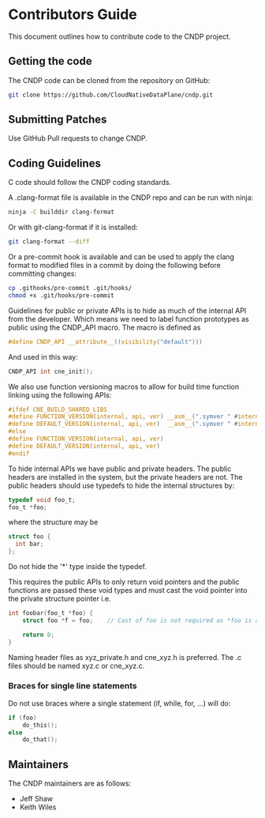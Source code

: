 # Contributors Guide

This document outlines how to contribute code to the CNDP project.

## Getting the code

The CNDP code can be cloned from the repository on GitHub:

``` bash
git clone https://github.com/CloudNativeDataPlane/cndp.git
```

## Submitting Patches

Use GitHub Pull requests to change CNDP.

## Coding Guidelines

C code should follow the CNDP coding standards.

A .clang-format file is available in the CNDP repo and can be run with ninja:

``` bash
ninja -C builddir clang-format
```

Or with git-clang-format if it is installed:

``` bash
git clang-format --diff
```

Or a pre-commit hook is available and can be used to apply the clang format to
modified files in a commit by doing the following before committing changes:

``` bash
cp .githooks/pre-commit .git/hooks/
chmod +x .git/hooks/pre-commit
```

Guidelines for public or private APIs is to hide as much of the internal API
from the developer. Which means we need to label function prototypes as public
using the CNDP_API macro. The macro is defined as

``` c
#define CNDP_API __attribute__((visibility("default")))
```

And used in this way:

``` c
CNDP_API int cne_init();
```

We also use function versioning macros to allow for build time function
linking using the following APIs:

``` c
#ifdef CNE_BUILD_SHARED_LIBS
#define FUNCTION_VERSION(internal, api, ver) __asm__(".symver " #internal ", " #api "@" #ver)
#define DEFAULT_VERSION(internal, api, ver)  __asm__(".symver " #internal ", " #api "@@" #ver)
#else
#define FUNCTION_VERSION(internal, api, ver)
#define DEFAULT_VERSION(internal, api, ver)
#endif
```

To hide internal APIs we have public and private headers. The public headers are installed
in the system, but the private headers are not. The public headers should use typedefs
to hide the internal structures by:

``` c
typedef void foo_t;
foo_t *foo;
```

where the structure may be

``` c
struct foo {
  int bar;
};
```

Do not hide the '\*' type inside the typedef.

This requires the public APIs to only return void pointers and the public functions are passed
these void types and must cast the void pointer into the private structure pointer i.e.

``` c
int foobar(foo_t *foo) {
    struct foo *f = foo;    // Cast of foo is not required as *foo is a void *

    return 0;
}
```

Naming header files as xyz\_private.h and cne\_xyz.h is preferred. The .c files should be named
xyz.c or cne\_xyz.c.

### Braces for single line statements
Do not use braces where a single statement (if, while, for, ...) will do:

``` c
if (foo)
    do_this();
else
    do_that();
```

## Maintainers

The CNDP maintainers are as follows:
* Jeff Shaw
* Keith Wiles
